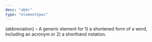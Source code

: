 ```yaml
---
desc: "abbr"
type: "elementSpec"
---
```


(abbreviation) – A generic element for 1) a shortened form of a word, including an
acronym or 2) a shorthand notation.
